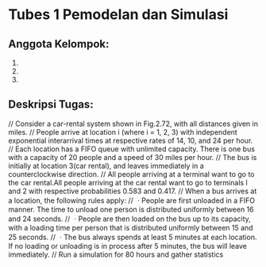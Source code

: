 # Tubes 1 Pemodelan dan Simulasi

## Anggota Kelompok:
1.
2.
3.

## Deskripsi Tugas:
// Consider a car-rental system shown in Fig.2.72, with all distances given in miles.
// People arrive at location i (where i = 1, 2, 3) with independent exponential interarrival times at respective rates of 14, 10, and 24 per hour.
// Each location has a FIFO queue with unlimited capacity. There is one bus with a capacity of 20 people and a speed of 30 miles per hour.
// The bus is initially at location 3(car rental), and leaves immediately in a counterclockwise direction.
// All people arriving at a terminal want to go to the car rental.All people arriving at the car rental want to go to terminals I and 2 with respective probabilities 0.583 and 0.417.
// When a bus arrives at a location, the following rules apply:
// ㆍPeople are first unloaded in a FIFO manner. The time to unload one person is distributed uniformly between 16 and 24 seconds.
// ㆍPeople are then loaded on the bus up to its capacity, with a loading time per person that is distributed uniformly between 15 and 25 seconds.
// ㆍThe bus always spends at least 5 minutes at each location. If no loading or unloading is in process after 5 minutes, the bus will leave immediately.
// Run a simulation for 80 hours and gather statistics
